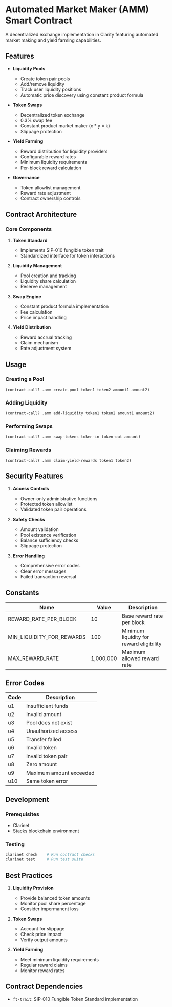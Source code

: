 # Automated Market Maker (AMM) Smart Contract

A decentralized exchange implementation in Clarity featuring automated market making and yield farming capabilities.

## Features

- **Liquidity Pools**

  - Create token pair pools
  - Add/remove liquidity
  - Track user liquidity positions
  - Automatic price discovery using constant product formula

- **Token Swaps**

  - Decentralized token exchange
  - 0.3% swap fee
  - Constant product market maker (x \* y = k)
  - Slippage protection

- **Yield Farming**

  - Reward distribution for liquidity providers
  - Configurable reward rates
  - Minimum liquidity requirements
  - Per-block reward calculation

- **Governance**
  - Token allowlist management
  - Reward rate adjustment
  - Contract ownership controls

## Contract Architecture

### Core Components

1. **Token Standard**

   - Implements SIP-010 fungible token trait
   - Standardized interface for token interactions

2. **Liquidity Management**

   - Pool creation and tracking
   - Liquidity share calculation
   - Reserve management

3. **Swap Engine**

   - Constant product formula implementation
   - Fee calculation
   - Price impact handling

4. **Yield Distribution**
   - Reward accrual tracking
   - Claim mechanism
   - Rate adjustment system

## Usage

### Creating a Pool

```clarity
(contract-call? .amm create-pool token1 token2 amount1 amount2)
```

### Adding Liquidity

```clarity
(contract-call? .amm add-liquidity token1 token2 amount1 amount2)
```

### Performing Swaps

```clarity
(contract-call? .amm swap-tokens token-in token-out amount)
```

### Claiming Rewards

```clarity
(contract-call? .amm claim-yield-rewards token1 token2)
```

## Security Features

1. **Access Controls**

   - Owner-only administrative functions
   - Protected token allowlist
   - Validated token pair operations

2. **Safety Checks**

   - Amount validation
   - Pool existence verification
   - Balance sufficiency checks
   - Slippage protection

3. **Error Handling**
   - Comprehensive error codes
   - Clear error messages
   - Failed transaction reversal

## Constants

| Name                      | Value     | Description                              |
| ------------------------- | --------- | ---------------------------------------- |
| REWARD_RATE_PER_BLOCK     | 10        | Base reward rate per block               |
| MIN_LIQUIDITY_FOR_REWARDS | 100       | Minimum liquidity for reward eligibility |
| MAX_REWARD_RATE           | 1,000,000 | Maximum allowed reward rate              |

## Error Codes

| Code | Description             |
| ---- | ----------------------- |
| u1   | Insufficient funds      |
| u2   | Invalid amount          |
| u3   | Pool does not exist     |
| u4   | Unauthorized access     |
| u5   | Transfer failed         |
| u6   | Invalid token           |
| u7   | Invalid token pair      |
| u8   | Zero amount             |
| u9   | Maximum amount exceeded |
| u10  | Same token error        |

## Development

### Prerequisites

- Clarinet
- Stacks blockchain environment

### Testing

```bash
clarinet check    # Run contract checks
clarinet test     # Run test suite
```

## Best Practices

1. **Liquidity Provision**

   - Provide balanced token amounts
   - Monitor pool share percentage
   - Consider impermanent loss

2. **Token Swaps**

   - Account for slippage
   - Check price impact
   - Verify output amounts

3. **Yield Farming**
   - Meet minimum liquidity requirements
   - Regular reward claims
   - Monitor reward rates

## Contract Dependencies

- `ft-trait`: SIP-010 Fungible Token Standard implementation
